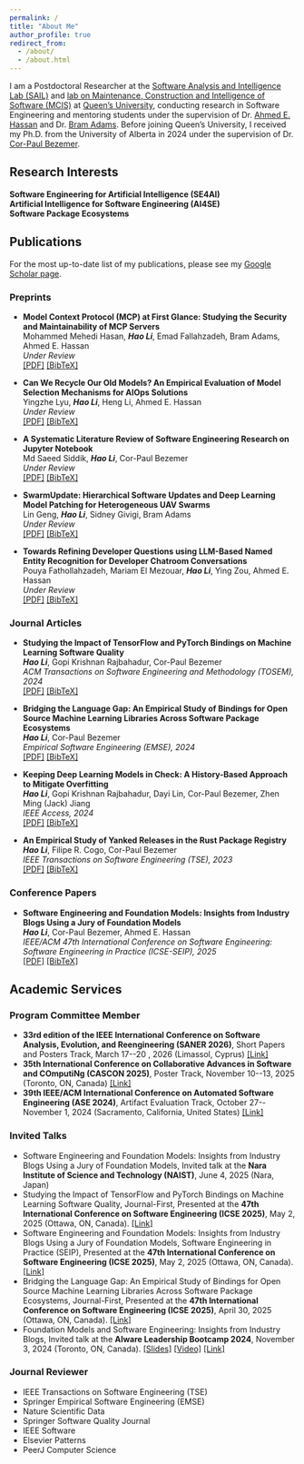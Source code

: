 ```yaml
---
permalink: /
title: "About Me"
author_profile: true
redirect_from: 
  - /about/
  - /about.html
---
```


I am a Postdoctoral Researcher at the [Software Analysis and Intelligence Lab (SAIL)](https://sail.cs.queensu.ca/) and [lab on Maintenance, Construction and Intelligence of Software (MCIS)](https://mcis.cs.queensu.ca/) at [Queen’s University](https://www.queensu.ca/), conducting research in Software Engineering and mentoring students under the supervision of Dr. [Ahmed E. Hassan](https://scholar.google.com/citations?user=9hwXx34AAAAJ&hl=en) and Dr. [Bram Adams](https://scholar.google.com/citations?user=XS9QH_UAAAAJ&hl=en). Before joining Queen’s University, I received my Ph.D. from the University of Alberta in 2024 under the supervision of Dr. [Cor-Paul Bezemer](https://scholar.google.com/citations?user=8HgcKdoAAAAJ&hl=en).

## Research Interests

<div class="research-areas">
  <div class="research-item">
    <i class="fas fa-robot"></i>
    <strong>Software Engineering for Artificial Intelligence (SE4AI)</strong>
  </div>
  <div class="research-item">
    <i class="fas fa-brain"></i>
    <strong>Artificial Intelligence for Software Engineering (AI4SE)</strong>
  </div>
  <div class="research-item">
    <i class="fas fa-cube"></i>
    <strong>Software Package Ecosystems</strong>
  </div>
</div>

## Publications

For the most up-to-date list of my publications, please see my [Google Scholar page](https://scholar.google.com/citations?user=3xI3QLsAAAAJ&hl=en).

### Preprints

- **Model Context Protocol (MCP) at First Glance: Studying the Security and Maintainability of MCP Servers**  
  Mohammed Mehedi Hasan, ***Hao Li***, Emad Fallahzadeh, Bram Adams, Ahmed E. Hassan  
  *Under Review*  
  [[PDF]](https://leo-lihao.github.io/files/P5.pdf) [[BibTeX]](https://leo-lihao.github.io/files/P5.bib)

- **Can We Recycle Our Old Models? An Empirical Evaluation of Model Selection Mechanisms for AIOps Solutions**  
  Yingzhe Lyu, ***Hao Li***, Heng Li, Ahmed E. Hassan  
  *Under Review*  
  [[PDF]](https://leo-lihao.github.io/files/P4.pdf) [[BibTeX]](https://leo-lihao.github.io/files/P4.bib)

- **A Systematic Literature Review of Software Engineering Research on Jupyter Notebook**  
  Md Saeed Siddik, ***Hao Li***, Cor-Paul Bezemer  
  *Under Review*  
  [[PDF]](https://leo-lihao.github.io/files/P3.pdf) [[BibTeX]](https://leo-lihao.github.io/files/P3.bib)

- **SwarmUpdate: Hierarchical Software Updates and Deep Learning Model Patching for Heterogeneous UAV Swarms**  
  Lin Geng, ***Hao Li***, Sidney Givigi, Bram Adams  
  *Under Review*  
  [[PDF]](https://leo-lihao.github.io/files/P2.pdf) [[BibTeX]](https://leo-lihao.github.io/files/P2.bib)

- **Towards Refining Developer Questions using LLM-Based Named Entity Recognition for Developer Chatroom Conversations**  
  Pouya Fathollahzadeh, Mariam El Mezouar, ***Hao Li***, Ying Zou, Ahmed E. Hassan  
  *Under Review*  
  [[PDF]](https://leo-lihao.github.io/files/P1.pdf) [[BibTeX]](https://leo-lihao.github.io/files/P1.bib)

### Journal Articles

- **Studying the Impact of TensorFlow and PyTorch Bindings on Machine Learning Software Quality**  
  ***Hao Li***, Gopi Krishnan Rajbahadur, Cor-Paul Bezemer  
  *ACM Transactions on Software Engineering and Methodology (TOSEM), 2024*  
  [[PDF]](https://leo-lihao.github.io/files/J3.pdf) [[BibTeX]](https://leo-lihao.github.io/files/J3.bib)

- **Bridging the Language Gap: An Empirical Study of Bindings for Open Source Machine Learning Libraries Across Software Package Ecosystems**  
  ***Hao Li***, Cor-Paul Bezemer  
  *Empirical Software Engineering (EMSE), 2024*  
  [[PDF]](https://leo-lihao.github.io/files/J4.pdf) [[BibTeX]](https://leo-lihao.github.io/files/J4.bib)

- **Keeping Deep Learning Models in Check: A History-Based Approach to Mitigate Overfitting**  
  ***Hao Li***, Gopi Krishnan Rajbahadur, Dayi Lin, Cor-Paul Bezemer, Zhen Ming (Jack) Jiang  
  *IEEE Access, 2024*  
  [[PDF]](https://leo-lihao.github.io/files/J2.pdf) [[BibTeX]](https://leo-lihao.github.io/files/J2.bib)

- **An Empirical Study of Yanked Releases in the Rust Package Registry**  
  ***Hao Li***, Filipe R. Cogo, Cor-Paul Bezemer  
  *IEEE Transactions on Software Engineering (TSE), 2023*  
  [[PDF]](https://leo-lihao.github.io/files/J1.pdf) [[BibTeX]](https://leo-lihao.github.io/files/J1.bib)

### Conference Papers

- **Software Engineering and Foundation Models: Insights from Industry Blogs Using a Jury of Foundation Models**  
  ***Hao Li***, Cor-Paul Bezemer, Ahmed E. Hassan  
  *IEEE/ACM 47th International Conference on Software Engineering: Software Engineering in Practice (ICSE-SEIP), 2025*  
  [[PDF]](https://leo-lihao.github.io/files/C1.pdf) [[BibTeX]](https://leo-lihao.github.io/files/C1.bib)

## Academic Services

### Program Committee Member
- **33rd edition of the IEEE International Conference on Software Analysis, Evolution, and Reengineering (SANER 2026)**, Short Papers and Posters Track, March 17--20 , 2026 (Limassol, Cyprus) [[Link]]((https://conf.researchr.org/track/saner-2026/saner-2026-short-papers-and-posters-track))
- **35th International Conference on Collaborative Advances in Software and COmputiNg (CASCON 2025)**, Poster Track, November 10--13, 2025 (Toronto, ON, Canada) [[Link]](https://conf.researchr.org/track/cascon-2025/posters-track)
- **39th IEEE/ACM International Conference on Automated Software Engineering (ASE 2024)**, Artifact Evaluation Track, October 27--November 1, 2024 (Sacramento, California, United States) [[Link]](https://conf.researchr.org/track/ase-2024/ase-2024-artifact-evaluation-track)

### Invited Talks
- Software Engineering and Foundation Models: Insights from Industry Blogs Using a Jury of Foundation Models, Invited talk at the **Nara Institute of Science and Technology (NAIST)**, June 4, 2025 (Nara, Japan)
- Studying the Impact of TensorFlow and PyTorch Bindings on Machine Learning Software Quality, Journal-First, Presented at the **47th International Conference on Software Engineering (ICSE 2025)**, May 2, 2025 (Ottawa, ON, Canada). [[Link]](https://conf.researchr.org/details/icse-2025/icse-2025-journal-first-papers/1/Studying-the-Impact-of-TensorFlow-and-PyTorch-Bindings-on-Machine-Learning-Software-Q)
- Software Engineering and Foundation Models: Insights from Industry Blogs Using a Jury of Foundation Models, Software Engineering in Practice (SEIP), Presented at the **47th International Conference on Software Engineering (ICSE 2025)**, May 2, 2025 (Ottawa, ON, Canada). [[Link]](https://conf.researchr.org/details/icse-2025/icse-2025-software-engineering-in-practice/54/Software-Engineering-and-Foundation-Models-Insights-from-Industry-Blogs-Using-a-Jury)
- Bridging the Language Gap: An Empirical Study of Bindings for Open Source Machine Learning Libraries Across Software Package Ecosystems, Journal-First, Presented at the **47th International Conference on Software Engineering (ICSE 2025)**, April 30, 2025 (Ottawa, ON, Canada).  [[Link]](https://conf.researchr.org/details/icse-2025/icse-2025-journal-first-papers/76/Bridging-the-Language-Gap-An-Empirical-Study-of-Bindings-for-Open-Source-Machine-Lea)
- Foundation Models and Software Engineering: Insights from Industry Blogs, Invited talk at the **AIware Leadership Bootcamp 2024**, November 3, 2024 (Toronto, ON, Canada). [[Slides]](https://www.aiwarebootcamp.io/slides/2024_aiwarebootcamp_li_foundation_models_and_software_engineering.pdf) [[Video]](https://www.youtube.com/watch?v=gVwr3Q8YdXg) [[Link]](https://www.aiwarebootcamp.io/)

### Journal Reviewer

- IEEE Transactions on Software Engineering (TSE)
- Springer Empirical Software Engineering (EMSE)
- Nature Scientific Data
- Springer Software Quality Journal
- IEEE Software
- Elsevier Patterns
- PeerJ Computer Science
